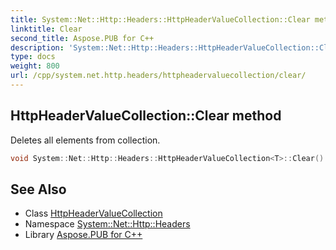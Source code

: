 ```yaml
---
title: System::Net::Http::Headers::HttpHeaderValueCollection::Clear method
linktitle: Clear
second_title: Aspose.PUB for C++
description: 'System::Net::Http::Headers::HttpHeaderValueCollection::Clear method. Deletes all elements from collection in C++.'
type: docs
weight: 800
url: /cpp/system.net.http.headers/httpheadervaluecollection/clear/
---
```

## HttpHeaderValueCollection::Clear method


Deletes all elements from collection.

```cpp
void System::Net::Http::Headers::HttpHeaderValueCollection<T>::Clear() override
```

## See Also

* Class [HttpHeaderValueCollection](../)
* Namespace [System::Net::Http::Headers](../../)
* Library [Aspose.PUB for C++](../../../)
